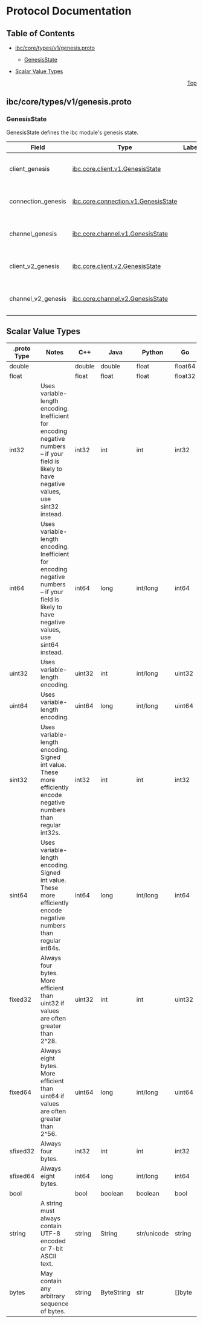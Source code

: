 # Protocol Documentation
<a name="top"></a>

## Table of Contents

- [ibc/core/types/v1/genesis.proto](#ibc_core_types_v1_genesis-proto)
    - [GenesisState](#ibc-core-types-v1-GenesisState)
  
- [Scalar Value Types](#scalar-value-types)



<a name="ibc_core_types_v1_genesis-proto"></a>
<p align="right"><a href="#top">Top</a></p>

## ibc/core/types/v1/genesis.proto



<a name="ibc-core-types-v1-GenesisState"></a>

### GenesisState
GenesisState defines the ibc module&#39;s genesis state.


| Field | Type | Label | Description |
| ----- | ---- | ----- | ----------- |
| client_genesis | [ibc.core.client.v1.GenesisState](#ibc-core-client-v1-GenesisState) |  | ICS002 - Clients genesis state |
| connection_genesis | [ibc.core.connection.v1.GenesisState](#ibc-core-connection-v1-GenesisState) |  | ICS003 - Connections genesis state |
| channel_genesis | [ibc.core.channel.v1.GenesisState](#ibc-core-channel-v1-GenesisState) |  | ICS004 - Channel genesis state |
| client_v2_genesis | [ibc.core.client.v2.GenesisState](#ibc-core-client-v2-GenesisState) |  | ICS002 - Clients/v2 genesis state |
| channel_v2_genesis | [ibc.core.channel.v2.GenesisState](#ibc-core-channel-v2-GenesisState) |  | ICS004 - Channel/v2 genesis state |





 

 

 

 



## Scalar Value Types

| .proto Type | Notes | C++ | Java | Python | Go | C# | PHP | Ruby |
| ----------- | ----- | --- | ---- | ------ | -- | -- | --- | ---- |
| <a name="double" /> double |  | double | double | float | float64 | double | float | Float |
| <a name="float" /> float |  | float | float | float | float32 | float | float | Float |
| <a name="int32" /> int32 | Uses variable-length encoding. Inefficient for encoding negative numbers – if your field is likely to have negative values, use sint32 instead. | int32 | int | int | int32 | int | integer | Bignum or Fixnum (as required) |
| <a name="int64" /> int64 | Uses variable-length encoding. Inefficient for encoding negative numbers – if your field is likely to have negative values, use sint64 instead. | int64 | long | int/long | int64 | long | integer/string | Bignum |
| <a name="uint32" /> uint32 | Uses variable-length encoding. | uint32 | int | int/long | uint32 | uint | integer | Bignum or Fixnum (as required) |
| <a name="uint64" /> uint64 | Uses variable-length encoding. | uint64 | long | int/long | uint64 | ulong | integer/string | Bignum or Fixnum (as required) |
| <a name="sint32" /> sint32 | Uses variable-length encoding. Signed int value. These more efficiently encode negative numbers than regular int32s. | int32 | int | int | int32 | int | integer | Bignum or Fixnum (as required) |
| <a name="sint64" /> sint64 | Uses variable-length encoding. Signed int value. These more efficiently encode negative numbers than regular int64s. | int64 | long | int/long | int64 | long | integer/string | Bignum |
| <a name="fixed32" /> fixed32 | Always four bytes. More efficient than uint32 if values are often greater than 2^28. | uint32 | int | int | uint32 | uint | integer | Bignum or Fixnum (as required) |
| <a name="fixed64" /> fixed64 | Always eight bytes. More efficient than uint64 if values are often greater than 2^56. | uint64 | long | int/long | uint64 | ulong | integer/string | Bignum |
| <a name="sfixed32" /> sfixed32 | Always four bytes. | int32 | int | int | int32 | int | integer | Bignum or Fixnum (as required) |
| <a name="sfixed64" /> sfixed64 | Always eight bytes. | int64 | long | int/long | int64 | long | integer/string | Bignum |
| <a name="bool" /> bool |  | bool | boolean | boolean | bool | bool | boolean | TrueClass/FalseClass |
| <a name="string" /> string | A string must always contain UTF-8 encoded or 7-bit ASCII text. | string | String | str/unicode | string | string | string | String (UTF-8) |
| <a name="bytes" /> bytes | May contain any arbitrary sequence of bytes. | string | ByteString | str | []byte | ByteString | string | String (ASCII-8BIT) |

